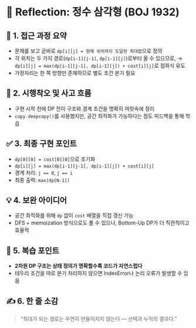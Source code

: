 # 💬 Reflection: 정수 삼각형 (BOJ 1932)

## 🧠 1. 접근 과정 요약

- 문제를 보고 곧바로 `dp[i][j] = 현재 위치까지 도달한 최대합`으로 정의
- 각 위치는 두 가지 경로(`dp[i-1][j-1]`, `dp[i-1][j]`)로부터 올 수 있으므로,
  → `dp[i][j] = max(dp[i-1][j-1], dp[i-1][j]) + cost[i][j]`로 점화식 유도
- 가장자리는 한 쪽 방향만 존재하므로 별도 조건 분기 필요

## 🔄 2. 시행착오 및 사고 흐름

- 구현 시작 전에 DP 전이 구조와 경계 조건을 명확히 머릿속에 정리
- `copy.deepcopy()`를 사용했지만, 공간 최적화가 가능하다는 점도 피드백을 통해 학습

## ✅ 3. 최종 구현 포인트

- `dp[0][0] = cost[0][0]`으로 초기화
- `dp[i][j] = max(dp[i-1][j-1], dp[i-1][j]) + cost[i][j]`
- 경계 처리: `j == 0`, `j == i`
- 최종 출력: `max(dp[N-1])`

## 💡 4. 보완 아이디어

- 공간 최적화를 위해 `dp` 없이 `cost` 배열을 직접 갱신 가능
- DFS + memoization 방식으로도 풀 수 있으나, Bottom-Up DP가 더 직관적이고 효율적

## 🔁 5. 복습 포인트

- **2차원 DP 구조는 상태 정의가 명확할수록 코드가 자연스럽다**
- 테두리 조건을 따로 분기 처리하지 않으면 IndexError나 논리 오류가 발생할 수 있음

## ✍️ 6. 한 줄 소감

> “최대가 되는 경로는 우연히 만들어지지 않는다 — 선택과 누적의 결과다.”
